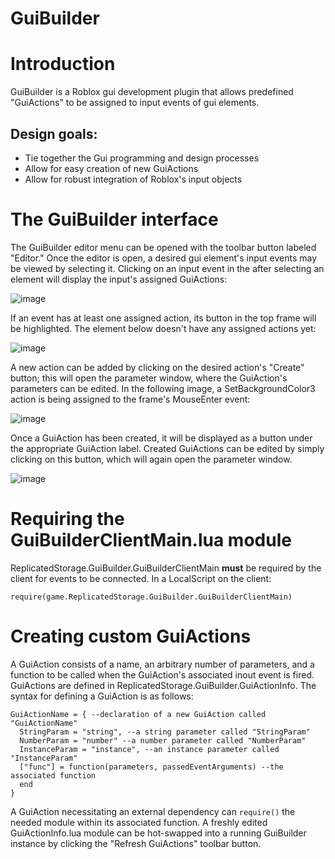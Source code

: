 GuiBuilder
=

# Introduction 

GuiBuilder is a Roblox gui development plugin that allows predefined "GuiActions" to be assigned to input events of gui elements.

## Design goals:

- Tie together the Gui programming and design processes 
- Allow for easy creation of new GuiActions
- Allow for robust integration of Roblox's input objects

# The GuiBuilder interface

The GuiBuilder editor menu can be opened with the toolbar button labeled "Editor." Once the editor is open, a desired gui element's input events may be viewed by selecting it. Clicking on an input event in the after selecting an element will display the input's assigned GuiActions:

![image](https://github.com/kennethloeffler/GuiBuilder/blob/master/images/tutorial1.png)

If an event has at least one assigned action, its button in the top frame will be highlighted. The element below doesn't have any assigned actions yet:

![image](https://github.com/kennethloeffler/GuiBuilder/blob/master/images/tutorial3.png)

A new action can be added by clicking on the desired action's "Create" button; this will open the parameter window, where the GuiAction's parameters can be edited. In the following image, a SetBackgroundColor3 action is being assigned to the frame's MouseEnter event:

![image](https://github.com/kennethloeffler/GuiBuilder/blob/master/images/tutorial2.png)

Once a GuiAction has been created, it will be displayed as a button under the appropriate GuiAction label. Created GuiActions can be edited by simply clicking on this button, which will again open the parameter window. 

![image](https://github.com/kennethloeffler/GuiBuilder/blob/master/images/tutorial4.png)

# Requiring the GuiBuilderClientMain.lua module

ReplicatedStorage.GuiBuilder.GuiBuilderClientMain **must** be required by the client for events to be connected. In a LocalScript on the client:

```
require(game.ReplicatedStorage.GuiBuilder.GuiBuilderClientMain)
```

# Creating custom GuiActions

A GuiAction consists of a name, an arbitrary number of parameters, and a function to be called when the GuiAction's associated inout event is fired. GuiActions are defined in ReplicatedStorage.GuiBuilder.GuiActionInfo. The syntax for defining a GuiAction is as follows:

```
GuiActionName = { --declaration of a new GuiAction called "GuiActionName"
  StringParam = "string", --a string parameter called "StringParam"  
  NumberParam = "number" --a number parameter called "NumberParam" 
  InstanceParam = "instance", --an instance parameter called "InstanceParam"  
  ["func"] = function(parameters, passedEventArguments) --the associated function  
  end
}
```

A GuiAction necessitating an external dependency can `require()` the needed module within its associated function. A freshly edited GuiActionInfo.lua module can be hot-swapped into a running GuiBuilder instance by clicking the "Refresh GuiActions" toolbar button.
